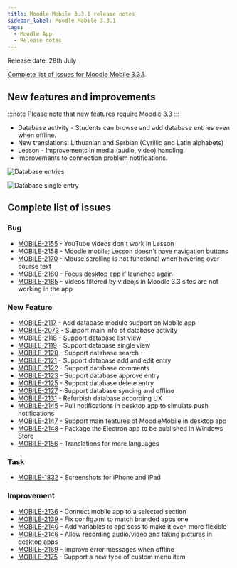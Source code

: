 ```yaml
---
title: Moodle Mobile 3.3.1 release notes
sidebar_label: Moodle Mobile 3.3.1
tags:
  - Moodle App
  - Release notes
---
```


Release date: 28th July

[Complete list of issues for Moodle Mobile 3.3.1](https://moodle.atlassian.net/jira/secure/ReleaseNote.jspa?projectId=10070&version=15875).

## New features and improvements

:::note
Please note that new features require Moodle 3.3
:::

- Database activity - Students can browse and add database entries even when offline.
- New translations:  Lithuanian and Serbian (Cyrillic and Latin alphabets)
- Lesson - Improvements in media (audio, video) handling.
- Improvements to connection problem notifications.

<div className="row">
<div className="col" style={{maxWidth: 300}}>

![Database entries](./_files/mm33101.png)

</div>
<div className="col" style={{maxWidth: 300}}>

![Database single entry](./_files/mm33102.png)

</div>
</div>

## Complete list of issues

### Bug

- [MOBILE-2155](https://moodle.atlassian.net/browse/MOBILE-2155) - YouTube videos don't work in Lesson
- [MOBILE-2158](https://moodle.atlassian.net/browse/MOBILE-2158) - Moodle mobile; Lesson doesn't have navigation buttons
- [MOBILE-2170](https://moodle.atlassian.net/browse/MOBILE-2170) - Mouse scrolling is not functional when hovering over course text
- [MOBILE-2180](https://moodle.atlassian.net/browse/MOBILE-2180) - Focus desktop app if launched again
- [MOBILE-2185](https://moodle.atlassian.net/browse/MOBILE-2185) - Videos filtered by videojs in Moodle 3.3 sites are not working in the app

### New Feature

- [MOBILE-2117](https://moodle.atlassian.net/browse/MOBILE-2117) - Add database module support on Mobile app
- [MOBILE-2073](https://moodle.atlassian.net/browse/MOBILE-2073) - Support main info of database activity
- [MOBILE-2118](https://moodle.atlassian.net/browse/MOBILE-2118) - Support database list view
- [MOBILE-2119](https://moodle.atlassian.net/browse/MOBILE-2119) - Support database single view
- [MOBILE-2120](https://moodle.atlassian.net/browse/MOBILE-2120) - Support database search
- [MOBILE-2121](https://moodle.atlassian.net/browse/MOBILE-2121) - Support database add and edit entry
- [MOBILE-2122](https://moodle.atlassian.net/browse/MOBILE-2122) - Support database comments
- [MOBILE-2123](https://moodle.atlassian.net/browse/MOBILE-2123) - Support database approve entry
- [MOBILE-2125](https://moodle.atlassian.net/browse/MOBILE-2125) - Support database delete entry
- [MOBILE-2127](https://moodle.atlassian.net/browse/MOBILE-2127) - Support database syncing and offline
- [MOBILE-2131](https://moodle.atlassian.net/browse/MOBILE-2131) - Refurbish database according UX
- [MOBILE-2145](https://moodle.atlassian.net/browse/MOBILE-2145) - Pull notifications in desktop app to simulate push notifications
- [MOBILE-2147](https://moodle.atlassian.net/browse/MOBILE-2147) - Support main features of MoodleMobile in desktop app
- [MOBILE-2148](https://moodle.atlassian.net/browse/MOBILE-2148) - Package the Electron app to be published in Windows Store
- [MOBILE-2156](https://moodle.atlassian.net/browse/MOBILE-2156) - Translations for more languages

### Task

- [MOBILE-1832](https://moodle.atlassian.net/browse/MOBILE-1832) - Screenshots for iPhone and iPad

### Improvement

- [MOBILE-2136](https://moodle.atlassian.net/browse/MOBILE-2136) - Connect mobile app to a selected section
- [MOBILE-2139](https://moodle.atlassian.net/browse/MOBILE-2139) - Fix config.xml to match branded apps one
- [MOBILE-2140](https://moodle.atlassian.net/browse/MOBILE-2140) - Add variables to app scss to make it even more flexible
- [MOBILE-2146](https://moodle.atlassian.net/browse/MOBILE-2146) - Allow recording audio/video and taking pictures in desktop apps
- [MOBILE-2169](https://moodle.atlassian.net/browse/MOBILE-2169) - Improve error messages when offline
- [MOBILE-2175](https://moodle.atlassian.net/browse/MOBILE-2175) - Support a new type of custom menu item
